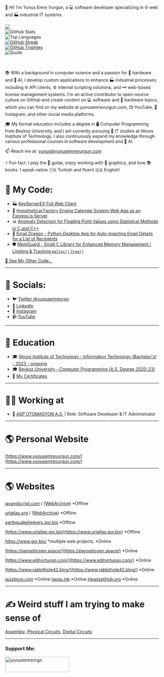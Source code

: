 👋 Hi! I'm Yunus Emre Vurgun, a 💻 software developer specializing in 🌐 web and 🏭 industrial IT systems.
<br><br>
![](https://komarev.com/ghpvc/?username=yunusemrejr)<br>
![GitHub Stats](https://github-readme-stats.vercel.app/api?username=yunusemrejr&show_icons=true&theme=default)<br>
![Top Languages](https://github-readme-stats.vercel.app/api/top-langs/?username=yunusemrejr&layout=compact)<br>
[![GitHub Streak](https://github-readme-streak-stats.herokuapp.com/?user=yunusemrejr)](https://git.io/streak-stats)<br>
[![GitHub Trophies](https://github-profile-trophy.vercel.app/?username=yunusemrejr)](https://github.com/ryo-ma/github-profile-trophy)<br>
![Quote](https://quotes-github-readme.vercel.app/api?type=horizontal&theme=default)

<br><br>
📚 With a background in computer science and a passion for 🔧 hardware and 🤖 AI, I develop custom applications to enhance 🏭 industrial processes, including 🌐 API clients, ⚙️ internal scripting solutions, and 🗝️ web-based license management systems. I'm an active contributor to open-source culture on GitHub and create content on 💻 software and 🧩 hardware topics, which you can find on my website at yunusemrevurgun.com, 📺 YouTube, 📸 Instagram, and other social media platforms.

🎓 My formal education includes a degree in 🖥️ Computer Programming from Beykoz University, and I am currently pursuing 📖 IT studies at Illinois Institute of Technology. I also continuously expand my knowledge through various professional courses in software development and 🤖 AI.

📫 Reach me at: yunus@yunusemrevurgun.com

⚡ Fun fact: I play the 🎸 guitar, enjoy working with 🎨 graphics, and love 📚 books. I speak native 🇹🇷 Turkish and fluent 🇬🇧 English!

 

# 🐝 My Code:
- 🏭 [KepServerEX Full Web Client](https://github.com/yunusemrejr/KepServerEX-Full-Web-API-Client)
- 📆 [Hypothetical Factory Engine Calendar System Web App as an Express.js Server](https://github.com/yunusemrejr/pineapple_jet_engine_test_scheduler)
- 📊 [Anomaly Detection for Floating Point Values using Statistical Methods in C and C++](https://github.com/yunusemrejr/anomaly_detection_c_and_cpp)
- 🐉 [Email Dragon - Python Desktop App for Auto-inserting Email Details for a List of Recipients](https://github.com/yunusemrejr/emaildragon-py)
- 🛡️ [MemGuard - Small C Library for Enhanced Memory Management / Limiting & Tracking `malloc()` `free()`](https://github.com/yunusemrejr/memguard)



[🔗 See My Other Code...](https://github.com/yunusemrejr/yunusemrejr/blob/main/MORE.md)

----------------------
# 🐬 Socials:

- 🐦 [Twitter @yunusemrevrgn](https://twitter.com/yunusemrevrgn)
- 💼 [LinkedIn](https://www.linkedin.com/in/yunus-emre-vurgun-49ba9a177)
- 📸 [Instagram](https://www.instagram.com/yunus_emrevurgun/)
- 📹 [YouTube](https://www.youtube.com/channel/UC1lBm9ipV1au7VIcbALV2HA)

---------------------

# 🏫 Education

- 🎓 [Illinois Institute of Technology - Information Technology (Bachelor's) - 2023 - ongoing](#)
- 🎓 [Beykoz University - Computer Programming (A.S. Degree 2020-23)](https://beykoz.edu.tr/)
- 📜 [My Certificates](https://github.com/yunusemrejr/Certificates)

---------------------

# 🧑‍💼 Working at

- 🏢 [ASP OTOMASYON A.Ş.](https://opcturkey.com/) | Role: Software Developer & IT Administrator

---------------------


# 🌎 Personal Website

[https://www.yunusemrevurgun.com/](https://www.yunusemrevurgun.com/)

--------------------

# 🌎 Websites

[javandscript.com](#) / ([WebArchive](https://web.archive.org/web/*/https://www.javandscript.com/)) *Offline

[urlatlas.org](#) / ([WebArchive](https://web.archive.org/web/*/https://www.urlatlas.org/)) *Offline

[earthquakehelpers.gor.bio](https://earthquakehelpers.gor.bio/)  *Offline

[https://www.urlatlas.gor.bio](https://www.urlatlas.gor.bio)  *Offline

https://www.gor.bio/ *multiple web projects, *Online

[https://panopticpen.space/](https://panopticpen.space/)  *Online

[https://www.editvirtuoso.com/](https://www.editvirtuoso.com/)  *Online

[https://www.rabbithole42.blog/](https://www.rabbithole42.blog/)  *Online

[quizboys.com](https://www.quizboys.com)  *Online
[tapas.ink](https://tapas.ink)  *Online
[HeadsetHub.org](https://headsethub.org)  *Online


--------------------

# ✍️ Weird stuff I am trying to make sense of

[Assembly](https://github.com/yunusemrejr/Assembly),
[Physical Circuits](https://github.com/yunusemrejr/PhysicalCircuits),
[Digital Circuits](https://github.com/yunusemrejr/CircuitsWithDigitalWorks)

--------------------
<h3 align="left">Support Me:</h3>
<p><a href="https://www.buymeacoffee.com/yunusemrevrgn"> <img align="left" src="https://cdn.buymeacoffee.com/buttons/v2/default-yellow.png" height="50" width="210" alt="yunusemrevrgn" /></a></p>
 
